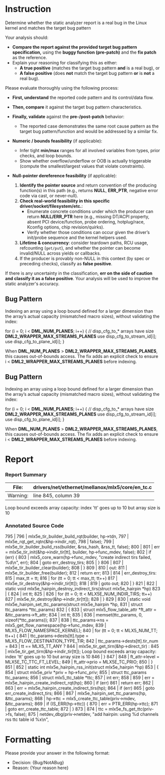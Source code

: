 # Instruction

Determine whether the static analyzer report is a real bug in the Linux kernel and matches the target bug pattern

Your analysis should:
- **Compare the report against the provided target bug pattern specification,** using the **buggy function (pre-patch)** and the **fix patch** as the reference.
- Explain your reasoning for classifying this as either:
  - **A true positive** (matches the target bug pattern **and** is a real bug), or
  - **A false positive** (does **not** match the target bug pattern **or** is **not** a real bug).

Please evaluate thoroughly using the following process:

- **First, understand** the reported code pattern and its control/data flow.
- **Then, compare** it against the target bug pattern characteristics.
- **Finally, validate** against the **pre-/post-patch** behavior:
  - The reported case demonstrates the same root cause pattern as the target bug pattern/function and would be addressed by a similar fix.

- **Numeric / bounds feasibility** (if applicable):
  - Infer tight **min/max** ranges for all involved variables from types, prior checks, and loop bounds.
  - Show whether overflow/underflow or OOB is actually triggerable (compute the smallest/largest values that violate constraints).

- **Null-pointer dereference feasibility** (if applicable):
  1. **Identify the pointer source** and return convention of the producing function(s) in this path (e.g., returns **NULL**, **ERR_PTR**, negative error code via cast, or never-null).
  2. **Check real-world feasibility in this specific driver/socket/filesystem/etc.**:
     - Enumerate concrete conditions under which the producer can return **NULL/ERR_PTR** here (e.g., missing DT/ACPI property, absent PCI device/function, probe ordering, hotplug/race, Kconfig options, chip revision/quirks).
     - Verify whether those conditions can occur given the driver’s init/probe sequence and the kernel helpers used.
  3. **Lifetime & concurrency**: consider teardown paths, RCU usage, refcounting (`get/put`), and whether the pointer can become invalid/NULL across yields or callbacks.
  4. If the producer is provably non-NULL in this context (by spec or preceding checks), classify as **false positive**.

If there is any uncertainty in the classification, **err on the side of caution and classify it as a false positive**. Your analysis will be used to improve the static analyzer's accuracy.

## Bug Pattern

Indexing an array using a loop bound defined for a larger dimension than the array’s actual capacity (mismatched macro sizes), without validating the index:

for (i = 0; i < __DML_NUM_PLANES__; i++) {
    // disp_cfg_to_* arrays have size __DML2_WRAPPER_MAX_STREAMS_PLANES__
    use disp_cfg_to_stream_id[i];
    use disp_cfg_to_plane_id[i];
}

When __DML_NUM_PLANES__ > __DML2_WRAPPER_MAX_STREAMS_PLANES__, this causes out-of-bounds access. The fix adds an explicit check to ensure i < __DML2_WRAPPER_MAX_STREAMS_PLANES__ before indexing.

## Bug Pattern

Indexing an array using a loop bound defined for a larger dimension than the array’s actual capacity (mismatched macro sizes), without validating the index:

for (i = 0; i < __DML_NUM_PLANES__; i++) {
    // disp_cfg_to_* arrays have size __DML2_WRAPPER_MAX_STREAMS_PLANES__
    use disp_cfg_to_stream_id[i];
    use disp_cfg_to_plane_id[i];
}

When __DML_NUM_PLANES__ > __DML2_WRAPPER_MAX_STREAMS_PLANES__, this causes out-of-bounds access. The fix adds an explicit check to ensure i < __DML2_WRAPPER_MAX_STREAMS_PLANES__ before indexing.

# Report

### Report Summary

File:| drivers/net/ethernet/mellanox/mlx5/core/en_tc.c
---|---
Warning:| line 845, column 39
Loop bound exceeds array capacity: index 'tt' goes up to 10 but array size is
10

### Annotated Source Code


795   |
796   | 		mlx5e_tir_builder_build_rqt(builder, hp->tdn,
797   | 					    mlx5e_rqt_get_rqtn(&hp->indir_rqt),
798   | 					    false);
799   | 		mlx5e_tir_builder_build_rss(builder, &rss_hash, &rss_tt, false);
800   |
801   | 		err = mlx5e_tir_init(&hp->indir_tir[tt], builder, hp->func_mdev, false);
802   |  if (err) {
803   |  mlx5_core_warn(hp->func_mdev, "create indirect tirs failed, %d\n", err);
804   |  goto err_destroy_tirs;
805   | 		}
806   |
807   | 		mlx5e_tir_builder_clear(builder);
808   | 	}
809   |
810   | out:
811   | 	mlx5e_tir_builder_free(builder);
812   |  return err;
813   |
814   | err_destroy_tirs:
815   | 	max_tt = tt;
816   |  for (tt = 0; tt < max_tt; tt++)
817   | 		mlx5e_tir_destroy(&hp->indir_tir[tt]);
818   |
819   |  goto out;
820   | }
821   |
822   | static void mlx5e_hairpin_destroy_indirect_tirs(struct mlx5e_hairpin *hp)
823   | {
824   |  int tt;
825   |
826   |  for (tt = 0; tt < MLX5E_NUM_INDIR_TIRS; tt++)
827   | 		mlx5e_tir_destroy(&hp->indir_tir[tt]);
828   | }
829   |
830   | static void mlx5e_hairpin_set_ttc_params(struct mlx5e_hairpin *hp,
831   |  struct ttc_params *ttc_params)
832   | {
833   |  struct mlx5_flow_table_attr *ft_attr = &ttc_params->ft_attr;
834   |  int tt;
835   |
836   |  memset(ttc_params, 0, sizeof(*ttc_params));
837   |
838   | 	ttc_params->ns = mlx5_get_flow_namespace(hp->func_mdev,
839   | 						 MLX5_FLOW_NAMESPACE_KERNEL);
840   |  for (tt = 0; tt < MLX5_NUM_TT; tt++) {
841   | 		ttc_params->dests[tt].type = MLX5_FLOW_DESTINATION_TYPE_TIR;
842   | 		ttc_params->dests[tt].tir_num =
843   | 			tt == MLX5_TT_ANY ?
844   | 				mlx5e_tir_get_tirn(&hp->direct_tir) :
845   | 				mlx5e_tir_get_tirn(&hp->indir_tir[tt]);
    Loop bound exceeds array capacity: index 'tt' goes up to 10 but array size is 10
846   | 	}
847   |
848   | 	ft_attr->level = MLX5E_TC_TTC_FT_LEVEL;
849   | 	ft_attr->prio = MLX5E_TC_PRIO;
850   | }
851   |
852   | static int mlx5e_hairpin_rss_init(struct mlx5e_hairpin *hp)
853   | {
854   |  struct mlx5e_priv *priv = hp->func_priv;
855   |  struct ttc_params ttc_params;
856   |  struct mlx5_ttc_table *ttc;
857   |  int err;
858   |
859   | 	err = mlx5e_hairpin_create_indirect_rqt(hp);
860   |  if (err)
861   |  return err;
862   |
863   | 	err = mlx5e_hairpin_create_indirect_tirs(hp);
864   |  if (err)
865   |  goto err_create_indirect_tirs;
866   |
867   | 	mlx5e_hairpin_set_ttc_params(hp, &ttc_params);
868   | 	hp->ttc = mlx5_create_ttc_table(priv->mdev, &ttc_params);
869   |  if (IS_ERR(hp->ttc)) {
870   | 		err = PTR_ERR(hp->ttc);
871   |  goto err_create_ttc_table;
872   | 	}
873   |
874   | 	ttc = mlx5e_fs_get_ttc(priv->fs, false);
875   |  netdev_dbg(priv->netdev, "add hairpin: using %d channels rss ttc table id %x\n",

# Formatting

Please provide your answer in the following format:

- Decision: {Bug/NotABug}
- Reason: {Your reason here}
